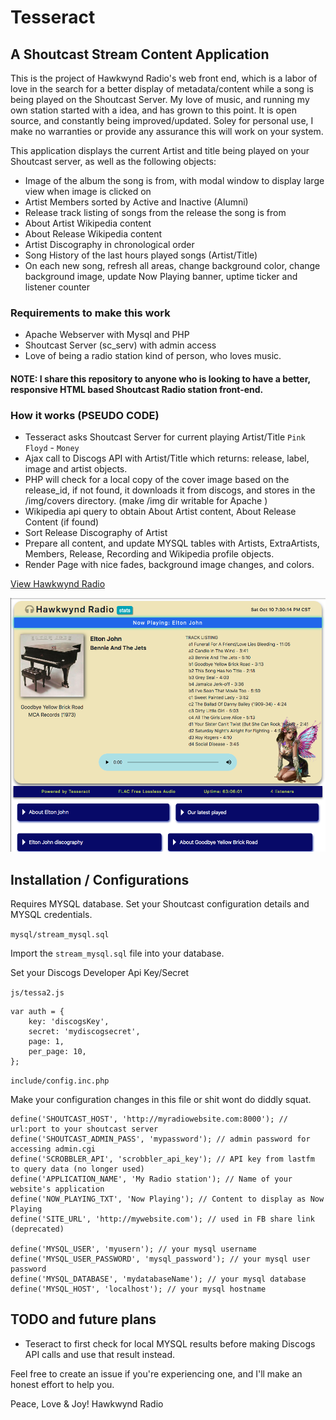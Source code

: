 # Tesseract 
## A Shoutcast Stream Content Application
This is the project of Hawkwynd Radio's web front end, which is a labor of love in the search for a better display of metadata/content while a song is being played on the Shoutcast Server. My love of music, and running my own station started with a idea, and has grown to this point. It is open source, and constantly being improved/updated. Soley for personal use, I make no warranties or provide any assurance this will work on your system. 

This application displays the current Artist and title being played on your Shoutcast server, as well as the following objects:

- Image of the album the song is from, with modal window to display large view when image is clicked on
- Artist Members sorted by Active and Inactive (Alumni)
- Release track listing of songs from the release the song is from
- About Artist Wikipedia content
- About Release Wikipedia content
- Artist Discography in chronological order
- Song History of the last hours played songs (Artist/Title)
- On each new song, refresh all areas, change background color, change background image, update Now Playing banner, uptime ticker and listener counter

### Requirements to make this work
- Apache Webserver with Mysql and PHP 
- Shoutcast Server (sc_serv) with admin access
- Love of being a radio station kind of person, who loves music.

#### NOTE: I share this repository to anyone who is looking to have a better, responsive HTML based Shoutcast Radio station front-end.

### How it works (PSEUDO CODE)
- Tesseract asks Shoutcast Server for current playing Artist/Title `Pink Floyd` - `Money`
- Ajax call to Discogs API with Artist/Title which returns: release, label, image and artist objects.
- PHP will check for a local copy of the cover image based on the release_id, if not found, it downloads it from discogs, and stores in the /img/covers directory. (make /img dir writable for Apache )
- Wikipedia api query to obtain About Artist content, About Release Content (if found)
- Sort Release Discography of Artist
- Prepare all content, and update MYSQL tables with Artists, ExtraArtists, Members, Release, Recording and Wikipedia profile objects.
- Render Page with nice fades, background image changes, and colors. 


[View Hawkwynd Radio](http://stream.hawkwynd.com)

![Optional Text](/docs/img/readme1.png)

## Installation / Configurations
Requires MYSQL database. Set your Shoutcast configuration details and MYSQL credentials.

`mysql/stream_mysql.sql` 
 
 Import the `stream_mysql.sql` file into your database.

Set your Discogs Developer Api Key/Secret

`js/tessa2.js`
```
var auth = { 
    key: 'discogsKey',
    secret: 'mydiscogsecret',
    page: 1,
    per_page: 10,    
};
```

`include/config.inc.php` 

 Make your configuration changes in this file or shit wont do diddly squat.  

```
define('SHOUTCAST_HOST', 'http://myradiowebsite.com:8000'); // url:port to your shoutcast server
define('SHOUTCAST_ADMIN_PASS', 'mypassword'); // admin password for accessing admin.cgi
define('SCROBBLER_API', 'scrobbler_api_key'); // API key from lastfm to query data (no longer used)
define('APPLICATION_NAME', 'My Radio station'); // Name of your website's application
define('NOW_PLAYING_TXT', 'Now Playing'); // Content to display as Now Playing
define('SITE_URL', 'http://mywebsite.com'); // used in FB share link (deprecated)

define('MYSQL_USER', 'myusern'); // your mysql username
define('MYSQL_USER_PASSWORD', 'mysql_password'); // your mysql user password
define('MYSQL_DATABASE', 'mydatabaseName'); // your mysql database
define('MYSQL_HOST', 'localhost'); // your mysql hostname
```

## TODO and future plans
- Teseract to first check for local MYSQL results before making Discogs API calls and use that result instead. 

Feel free to create an issue if you're experiencing one, and I'll make an honest effort to help you.

Peace, Love & Joy!
Hawkwynd Radio